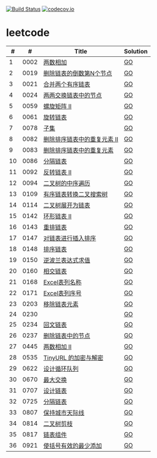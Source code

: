 [![Build Status](https://www.travis-ci.org/caoxiaolin/leetcode.svg?branch=master)](https://www.travis-ci.org/caoxiaolin/leetcode)
[![codecov.io](https://codecov.io/github/caoxiaolin/leetcode/coverage.svg?branch=master)](https://codecov.io/github/caoxiaolin/leetcode?branch=master)

# leetcode

| # | # | Title | Solution |
|---|---| ----- | -------- |
|1|0002|[两数相加](https://leetcode-cn.com/problems/add-two-numbers/description/)|[GO](./src/0002.add-two-numbers.go)|
|2|0019|[删除链表的倒数第N个节点](https://leetcode-cn.com/problems/remove-nth-node-from-end-of-list/description/)|[GO](./src/0019.remove-nth-node-from-end-of-list.go)|
|3|0021|[合并两个有序链表](https://leetcode-cn.com/problems/merge-two-sorted-lists/description/)|[GO](./src/0021.merge-two-sorted-lists.go)|
|4|0024|[两两交换链表中的节点](https://leetcode-cn.com/problems/swap-nodes-in-pairs/description/)|[GO](./src/0024.swap-nodes-in-pairs.go)|
|5|0059|[螺旋矩阵 II](https://leetcode-cn.com/problems/spiral-matrix-ii/description/)|[GO](./src/0059.spiral-matrix-ii.go)|
|6|0061|[旋转链表](https://leetcode-cn.com/problems/rotate-list/description/)|[GO](./src/0061.rotate-list.go)|
|7|0078|[子集](https://leetcode-cn.com/problems/subsets/description/)|[GO](./src/0078.subsets.go)|
|8|0082|[删除排序链表中的重复元素 II](https://leetcode-cn.com/problems/remove-duplicates-from-sorted-list-ii/description/)|[GO](./src/0082.remove-duplicates-from-sorted-list-ii.go)|
|9|0083|[删除排序链表中的重复元素](https://leetcode-cn.com/problems/remove-duplicates-from-sorted-list/description/)|[GO](./src/0083.remove-duplicates-from-sorted-list.go)|
|10|0086|[分隔链表](https://leetcode-cn.com/problems/partition-list/description/)|[GO](./src/0086.partition-list.go)|
|11|0092|[反转链表 II](https://leetcode-cn.com/problems/reverse-linked-list-ii/description/)|[GO](./src/0092.reverse-linked-list-ii.go)|
|12|0094|[二叉树的中序遍历](https://leetcode-cn.com/problems/binary-tree-inorder-traversal/description/)|[GO](./src/0094.binary-tree-inorder-traversal.go)|
|13|0109|[有序链表转换二叉搜索树](https://leetcode-cn.com/problems/convert-sorted-list-to-binary-search-tree/description/)|[GO](./src/0109.convert-sorted-list-to-binary-search-tree.go)|
|14|0114|[二叉树展开为链表](https://leetcode-cn.com/problems/flatten-binary-tree-to-linked-list/description/)|[GO](./src/0114.flatten-binary-tree-to-linked-list.go)|
|15|0142|[环形链表 II](https://leetcode-cn.com/problems/linked-list-cycle-ii/description/)|[GO](./src/0142.linked-list-cycle-ii.go)|
|16|0143|[重排链表](https://leetcode-cn.com/problems/reorder-list/description/)|[GO](./src/0143.reorder-list.go)|
|17|0147|[对链表进行插入排序](https://leetcode-cn.com/problems/insertion-sort-list/description/)|[GO](./src/0147.insertion-sort-list.go)|
|18|0148|[排序链表](https://leetcode-cn.com/problems/sort-list/description/)|[GO](./src/0148.sort-list.go)|
|19|0150|[逆波兰表达式求值](https://leetcode-cn.com/problems/evaluate-reverse-polish-notation/description/)|[GO](./src/0150.evaluate-reverse-polish-notation.go)|
|20|0160|[相交链表](https://leetcode-cn.com/problems/intersection-of-two-linked-lists/description/)|[GO](./src/0160.intersection-of-two-linked-lists.go)|
|21|0168|[Excel表列名称](https://leetcode-cn.com/problems/excel-sheet-column-title/description/)|[GO](./src/0168.excel-sheet-column-title.go)|
|22|0171|[Excel表列序号](https://leetcode-cn.com/problems/excel-sheet-column-number/description/)|[GO](./src/0171.excel-sheet-column-number.go)|
|23|0203|[移除链表元素](https://leetcode-cn.com/problems/remove-linked-list-elements/description/)|[GO](./src/0203.remove-linked-list-elements.go)|
|24|0230|[](https://leetcode-cn.com/problems/kth-smallest-element-in-a-bst/description/)|[GO](./src/0230.kth-smallest-element-in-a-bst.go)|
|25|0234|[回文链表](https://leetcode-cn.com/problems/palindrome-linked-list/description/)|[GO](./src/0234.palindrome-linked-list.go)|
|26|0237|[删除链表中的节点](https://leetcode-cn.com/problems/delete-node-in-a-linked-list/description/)|[GO](./src/0237.delete-node-in-a-linked-list.go)|
|27|0445|[两数相加 II](https://leetcode-cn.com/problems/add-two-numbers-ii/description/)|[GO](./src/0445.add-two-numbers-ii.go)|
|28|0535|[TinyURL 的加密与解密](https://leetcode-cn.com/problems/encode-and-decode-tinyurl/description/)|[GO](./src/0535.encode-and-decode-tinyurl.go)|
|29|0622|[设计循环队列](https://leetcode-cn.com/problems/design-circular-queue/description/)|[GO](./src/0622.design-circular-queue.go)|
|30|0670|[最大交换](https://leetcode-cn.com/problems/maximum-swap/description/)|[GO](./src/0670.maximum-swap.go)|
|31|0707|[设计链表](https://leetcode-cn.com/problems/design-linked-list/description/)|[GO](./src/0707.design-linked-list.go)|
|32|0725|[分隔链表](https://leetcode-cn.com/problems/split-linked-list-in-parts/description/)|[GO](./src/0725.split-linked-list-in-parts.go)|
|33|0807|[保持城市天际线](https://leetcode-cn.com/problems/max-increase-to-keep-city-skyline/description/)|[GO](./src/0807.max-increase-to-keep-city-skyline.go)|
|34|0814|[二叉树剪枝](https://leetcode-cn.com/problems/binary-tree-pruning/description/)|[GO](./src/0814.binary-tree-pruning.go)|
|35|0817|[链表组件](https://leetcode-cn.com/problems/linked-list-components/description/)|[GO](./src/0817.linked-list-components.go)|
|36|0921|[使括号有效的最少添加](https://leetcode-cn.com/problems/minimum-add-to-make-parentheses-valid/description/)|[GO](./src/0921.minimum-add-to-make-parentheses-valid.go)|